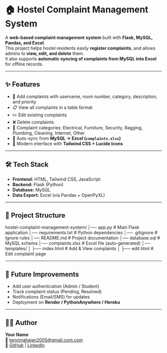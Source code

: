 # 🏠 Hostel Complaint Management System  

A **web-based complaint management system** built with **Flask, MySQL, Pandas, and Excel**.  
This project helps hostel residents easily **register complaints**, and allows admins to **view, edit, and delete** them.  
It also supports **automatic syncing of complaints from MySQL into Excel** for offline records.  

---

## ✨ Features  
- 📝 Add complaints with username, room number, category, description, and priority  
- 📋 View all complaints in a table format  
- ✏️ Edit existing complaints  
- ❌ Delete complaints  
- 📂 Complaint categories: Electrical, Furniture, Security, Ragging, Plumbing, Cleaning, Internet, Other  
- 🔄 Auto-sync from **MySQL → Excel (`complaints.xlsx`)**  
- 🎨 Modern interface with **Tailwind CSS + Lucide Icons**  

---

## 🛠 Tech Stack  
- **Frontend:** HTML, Tailwind CSS, JavaScript  
- **Backend:** Flask (Python)  
- **Database:** MySQL  
- **Data Export:** Excel (via Pandas + OpenPyXL)  

---

## 📂 Project Structure  
hostel-complaint-management-system/
│── app.py # Main Flask application
│── requirements.txt # Python dependencies
│── .gitignore # Ignore rules
│── README.md # Project documentation
│── database.sql # MySQL schema
│── complaints.xlsx # Excel file (auto-generated)
│── templates/
│ ├── index.html # Add & View complaints
│ ├── edit.html # Edit complaint page


---

## 🚀 Future Improvements  
- Add user authentication (Admin / Student)  
- Track complaint status (Pending, Resolved)  
- Notifications (Email/SMS) for updates  
- Deployment on **Render / PythonAnywhere / Heroku**  

---

## 👨‍💻 Author  
**Your Name**  
📧 tanvimahajan2005@gmail.com.com  
🔗 [GitHub](https://github.com/Tanvi-22-code) | [LinkedIn](https://linkedin.com/in/tanvi-s-mahajan)
